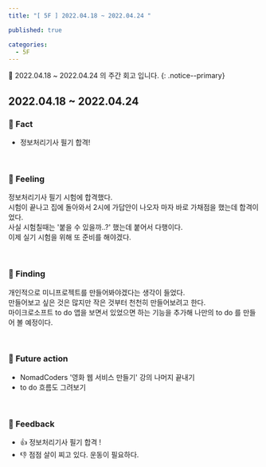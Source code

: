 ```yaml
---
title: "[ 5F ] 2022.04.18 ~ 2022.04.24 "

published: true

categories:
  - 5F
---
```


📑 2022.04.18 ~ 2022.04.24 의 주간 회고 입니다.
{: .notice--primary}

## 2022.04.18 ~ 2022.04.24

### 💫 Fact

- 정보처리기사 필기 합격!

<br>

### 💫 Feeling

정보처리기사 필기 시험에 합격했다.<br>시험이 끝나고 집에 돌아와서 2시에 가답안이 나오자 마자 바로 가채점을 했는데 합격이었다.<br>사실 시험칠때는 '붙을 수 있을까..?' 했는데 붙어서 다행이다.<br>이제 실기 시험을 위해 또 준비를 해야겠다.

<br>

### 💫 Finding

개인적으로 미니프로젝트를 만들어봐야겠다는 생각이 들었다.<br>만들어보고 싶은 것은 많지만 작은 것부터 천천히 만들어보려고 한다.<br>마이크로소프트 to do 앱을 보면서 있었으면 하는 기능을 추가해 나만의 to do 를 만들어 볼 예정이다.

<br>

### 💫 Future action

- NomadCoders '영화 웹 서비스 만들기' 강의 나머지 끝내기
- to do 흐름도 그려보기

<br>

### 💫 Feedback

- 👍 정보처리기사 필기 합격 !
- 👎 점점 살이 찌고 있다. 운동이 필요하다.
